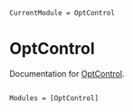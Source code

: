 ```@meta
CurrentModule = OptControl
```

# OptControl

Documentation for [OptControl](https://github.com/jake484/OptControl.jl).

```@index
```

```@autodocs
Modules = [OptControl]
```
